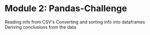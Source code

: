 # Module 2: Pandas-Challenge
Reading info from CSV's 
Converting and sorting info into dataframes
Deriving conclusions from the data
